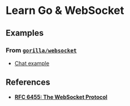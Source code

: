 # Learn Go & WebSocket

## Examples

### From [`gorilla/websocket`](https://github.com/gorilla/websocket)

* [Chat example](./examples/chat/)

## References

* [**RFC 6455: The WebSocket Protocol**](https://datatracker.ietf.org/doc/html/rfc6455)